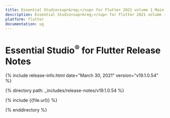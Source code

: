 ```yaml
---
title: Essential Studio<sup>&reg;</sup> for Flutter 2021 volume 1 Main Release Notes  
description: Essential Studio<sup>&reg;</sup> for Flutter 2021 volume 1 Main Release Notes  
platform: flutter
documentation: ug
---
```


# Essential Studio<sup>&reg;</sup> for Flutter  Release Notes  

{% include release-info.html date="March 30, 2021"  version="v19.1.0.54" %} 


{% directory path: _includes/release-notes/v19.1.0.54 %}

{% include {{file.url}} %}

{% enddirectory %}